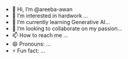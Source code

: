 - 👋 Hi, I’m @areeba-awan
- 👀 I’m interested in hardwork ...
- 🌱 I’m currently learning Generative AI...
- 💞️ I’m looking to collaborate on my passion...
- 📫 How to reach me ...
- 😄 Pronouns: ...
- ⚡ Fun fact: ...

<!---
areeba-awan/areeba-awan is a ✨ special ✨ repository because its `README.md` (this file) appears on your GitHub profile.
You can click the Preview link to take a look at your changes.
--->
